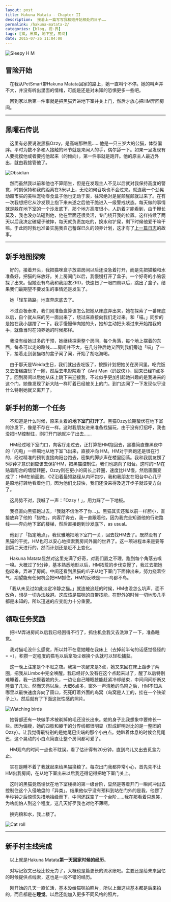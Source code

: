 ```yaml
---
layout: post
title: Hakuna Matata - Chapter II
description:  接着上一篇写写我和她开始相处的日子……
permalink: /hakuna-matata-2/
categories: [blog, 视·界]
tags: [猫, 黑猫, 地下室, 房间]
date: 2015-07-26 11:04:00
--- 
```


![Sleepy H M](http://lanternd.qiniudn.com/Pic4Post/hakuna-matata/cat-hm-3.jpg "Sleepy H M")

## 冒险开始

　在我从PetSmart带Hakuna Matata回家的路上，她一直叫个不停。她的叫声并不大，并没有听出里面的情绪，可能是还是对未知的恐惧更多一些吧。

　回到家以后第一件事就是把黑猫弄进地下室并关上门，然后才放心把HM弄回房间。

------

## 黑曜石传说

　这里有必要说说黑猫Ozzy，是高端那种黑……他是一只三岁大的公猫，体型偏胖。平时为数不多和人接触的环节就是来闻人的手，偶尔舔一下。如果一旦发现有人要抚摸他或者要抱他起来（的倾向），第一件事就是跑开。他的原主人最近外出，就由我接管他了。

![Obsidian](http://lanternd.qiniudn.com/Pic4Post/hakuna-matata/cat-oz.jpg "Obsidian - Ozzy")

　然而虽然我以前和他也不算陌生，但是在发现主人不见以后就对我保持高度的警觉，时刻保持和我的距离在3米以上，无论如何召唤也不会过来。就连我一个劲晃动超市买的美味宠物零食盒子他也无动于衷，往常绝对是屁颠屁颠就过来了。在有一次我想把它从沙发顶上抱下来未遂之后他干脆进入一级警戒状态。每天做的事情就是躲在地下室的一个沙发底下，那个地方高度很小，人趴着才能看到，由于鞭长莫及，我也没办法碰到他，他在里面还很灵活，专门绕开我的位置。这样持续了两天以后我决定破罐子破摔，每天就负责加吃的，换水和铲屎，剩下时候他爱干嘛干嘛。于此同时我也准备实施我自己蓄谋已久的领养计划，这才有了[上一篇日志](/hakuna-matata/)的故事。

------

## 新手地图探索

　好的，接着开头，我把猫咪盒子放进房间以后还没急着打开，而是先把猫粮和水准备好，把猫的床放好。关上房间门以后，我慢慢打开了盒子。一个好奇的小脑袋探了出来。但她没有鸟我和我朋友ZRD，快速扫了一眼四周以后，跳出了盒子。结果我们最期望不要发生的事情还是发生了。

　她「轻车熟路」地直奔床底去了。

　不过否极泰来，我们刚准备盘算该怎么把她从床底弄出来，她在探索了一番床底以后，自个就从床的另一面出来了，绕过床直接向我们走过来。和「喵。」同步的是她在我小腿蹭了一下。我手慢慢伸向她的头，她却主动把头凑过来开始蹭我的手，就像当时在领养她的时候那样。

　我没有给她过多的干预，她继续探索整个房间，每个角落，每个地上摆着的东西，每条可以走的路线……房间并不大，在几分钟后她又回到我们旁边「喵」了一下，接着走到装猫粮的盆子闻了闻，开始了胡吃海喝。

　由于那天是Weida生日，我们就出去吃饭了，按照计划把她关在房间里。吃完饭又去蛋糕店玩了一圈，然后去电影院看了《Ant Man（蚂蚁侠）》，回来已经11点多了。回到房间以后她从床上跳下来迎接我，不过似乎更加引起她兴趣的是我进来的这个门，她像发现了新大陆一样盯着已经被关上的门。到门边闻了一下发现似乎没什么特别她就又离开了。

## 新手村的第一个任务

　不知道是什么时候，原来关着的**地下室门打开了**。黑猫Ozzy长期蛰伏在地下室的沙发下，像是不存在一样。这时我朋友进来准备找猫玩，由于没有打招呼，我也没把HM控制住，刚打开门她就冲了出去……

　HM经过地下室门口，向客厅走过去，正打算把HM抱回去，黑猫简直像黑夜中的「闪电」一样唰地从地下室飞出来，直接冲向 HM。HM对于奔跑还是很在行的，经过精准的预判直接向阳台跑去，密集的脚步声在楼里回荡。我和我朋友愣了5秒钟才意识到应该去保护HM，把黑猫控制住。我们也跑向了阳台。这时的HM在贴着阳台的墙壁转圈，Ozzy则在更小的周长上转圈，速度比HM慢。然后画面变成了：HM在前面跑，OZ沿着最短路径从内环包抄，我和我朋友在阳台中心几乎是原地打转地看着他们，因为他们比较快，我们还没来得及迈开步子就该变方向了。

　这局势不对，我喊了一声：「Ozzy！」，用力踩了一下地板。

　我径直向黑猫跑过去，「我就不信治不了你…」。黑猫其实还和以前一样胆小，直接放弃了他的「猎物」，向客厅奔去，我一直跟着他，因为我完全知道他的行进路线——奔向地下室的楼梯，然后直接跑到沙发底下，as usual。

　他到了「指定地点」，我优雅地把地下室门一关，回去找HM去了。既然没有了黑猫的干扰，HM也可以安心地探索我房间外面的世界了。这一项进程本来是要等到第二天进行的，然而计划还是赶不上变化。

　Hakuna Matata显然对这里充满了好奇，对我们置之不理，跑到每个角落去嗅一嗅。大概过了5分钟，基本熟悉地形以后，HM拓荒的步伐变慢了，我过去把她抱起来，弄进了房间。中间还看到黑猫的爪子从地下室门下面伸出来，努力挠着空气，期望能有任何机会把HM抓住。HM的反映是——鸟都不鸟。

　「我从未见过如此淡定冷静之猫。」就连被追赶的时候，HM也没怎么坑声，面不改色，想尽一切办法躲避。这应该是猫咪的自带技能，在野外的时候一切地形几乎都是未知的，所以迅速的应变能力十分重要。

## 领取任务奖励

　把HM弄进房间以后我已经困得不行了，抓住机会我又去洗漱了一下，准备睡觉。

　我对猫毛没什么感觉，所以并不在意她睡在我床上（去掉前半句的话感觉怪怪的 = =），积攒一定程度的猫毛以后拿吸尘器换个头就可以轻松捕获。

　这一晚上注定是个不眠之夜。我第一次醒来是3点，她又来回在床上踱步了两圈，把我从Limbo中完全唤醒。我已经好久没有在这个点起来过了，醒了以后特别难睡着，我一边摸着她的头，一边让自己睡眠技能赶紧冷却结束，中间间间断断又睡着了几次。然而天亮以后，大概6点多，窗外一声清脆的鸟鸣之后，HM不知从哪里以最快速度奔向了窗口，死死盯着外面的鸟窝（鸟窝是人工的，挂在一个铁架子上）。然后就有了下面这张性感的照片。

![Watching birds](http://lanternd.qiniudn.com/Pic4Post/hakuna-matata/cat-hm-2.jpg "Watching birds")

　她臀部还有一块做手术被剃掉的毛还没长出来。她的身子比我想象中要修长一些。因为偏瘦，她的四肢和躯干的分界线都很明显（形成鲜明对比的是一整团的Ozzy）。让我觉得最特别的是她尾巴尖端的那个小白点。她趴着休息的时候会晃尾巴，这个晃动的小白点简直让整个房间都可爱了。

　HM观鸟的时间一点也不耽误，看了估计得有20分钟，直到鸟儿又出去觅食为止。

　实在是睡不着了我就起来给黑猫换粮了。每次出门我都异常小心，首先先不让HM出我房间，在从地下室出来以后我还得记得把地下室门关上。

　这时的黑猫竟然埋伏在地下室楼梯的第一级台阶，显然是等着开门一瞬间冲出去控制住这个入侵地盘的「异类」。结果他似乎没有预料到站在门外的是我，他愣了半秒钟之后惊慌失措地拾级而下，中间还踩空了一个台阶……我在那看着只想笑，为啥能怕人到这个程度，这几天好歹我也对他不薄啊。

　换完粮和水，我上楼了。

![Cat roll](http://lanternd.qiniudn.com/Pic4Post/hakuna-matata/cat-hm-8.jpg "鹦鹉螺猫")

------

## 新手村主线完成

　以上就是Hakuna Matata**第一天回家时候的经历**。

　对写记叙文已经比较无力了，大概也是篇更长的流水账吧。主要还是给未来回忆的时候提供点线索，这也是一段不错的经历。

　刚开始的几天一直忙活，基本没给猫咪拍照片，所以上面这些基本都是后来拍的，而且都是在**睡觉**。以后还能加入更多不同风格的照片。
